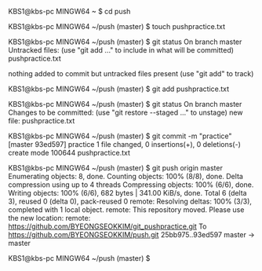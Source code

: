 KBS1@kbs-pc MINGW64 ~
$ cd push

KBS1@kbs-pc MINGW64 ~/push (master)
$ touch pushpractice.txt

KBS1@kbs-pc MINGW64 ~/push (master)
$ git status
On branch master
Untracked files:
  (use "git add <file>..." to include in what will be committed)
        pushpractice.txt

nothing added to commit but untracked files present (use "git add" to track)

KBS1@kbs-pc MINGW64 ~/push (master)
$ git add pushpractice.txt

KBS1@kbs-pc MINGW64 ~/push (master)
$ git status
On branch master
Changes to be committed:
  (use "git restore --staged <file>..." to unstage)
        new file:   pushpractice.txt


KBS1@kbs-pc MINGW64 ~/push (master)
$ git commit -m "practice"
[master 93ed597] practice
 1 file changed, 0 insertions(+), 0 deletions(-)
 create mode 100644 pushpractice.txt

KBS1@kbs-pc MINGW64 ~/push (master)
$ git push origin master
Enumerating objects: 8, done.
Counting objects: 100% (8/8), done.
Delta compression using up to 4 threads
Compressing objects: 100% (6/6), done.
Writing objects: 100% (6/6), 682 bytes | 341.00 KiB/s, done.
Total 6 (delta 3), reused 0 (delta 0), pack-reused 0
remote: Resolving deltas: 100% (3/3), completed with 1 local object.
remote: This repository moved. Please use the new location:
remote:   https://github.com/BYEONGSEOKKIM/git_pushpractice.git
To https://github.com/BYEONGSEOKKIM/push.git
   25bb975..93ed597  master -> master

KBS1@kbs-pc MINGW64 ~/push (master)
$